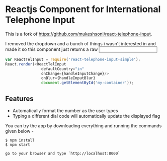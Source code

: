 Reactjs Component for International Telephone Input
===================================================

This is a fork of https://github.com/mukeshsoni/react-telephone-input.

I removed the dropdown and a bunch of things i wasn't interested in and made it so
this component just returns a raw <input>

```js
var ReactTelInput = require('react-telephone-input-simple');
React.render(<ReactTelInput
                defaultCountry="in"
                onChange={handleInputChange}/>
                onBlur={handleInputBlur}
                document.getElementById('my-container'));
```

## Features
* Automatically format the number as the user types
* Typing a different dial code will automatically update the displayed flag

You can try the app by downloading everything and running the commands given below -

```
$ npm install
$ npm start

go to your browser and type `http://localhost:8000`
```
